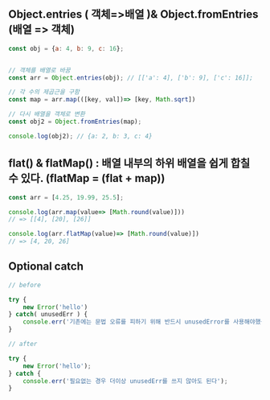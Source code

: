 ## Object.entries ( 객체=>배열 )& Object.fromEntries (배열 => 객체)

```javascript
const obj = {a: 4, b: 9, c: 16};


// 객체를 배열로 바꿈
const arr = Object.entries(obj); // [['a': 4], ['b': 9], ['c': 16]];

// 각 수의 제곱근을 구함
const map = arr.map(([key, val])=> [key, Math.sqrt])

// 다시 배열을 객체로 변환
const obj2 = Object.fromEntries(map);

console.log(obj2); // {a: 2, b: 3, c: 4}
```

## flat() & flatMap() : 배열 내부의 하위 배열을 쉽게 합칠 수 있다. (flatMap = (flat + map))

```javascript
const arr = [4.25, 19.99, 25.5];

console.log(arr.map(value=> [Math.round(value)]))
// => [[4], [20], [26]]

console.log(arr.flatMap(value)=> [Math.round(value)])
// => [4, 20, 26]
```

## Optional catch

```javascript
// before

try {
    new Error('hello')
} catch( unusedErr ) {
    console.err('기존에는 문법 오류를 피하기 위해 반드시 unusedError를 사용해야했음.');
}
```

```javascript
// after

try {
    new Error('hello');
} catch {
    console.err('필요없는 경우 더이상 unusedErr를 쓰지 않아도 된다');
}
```
